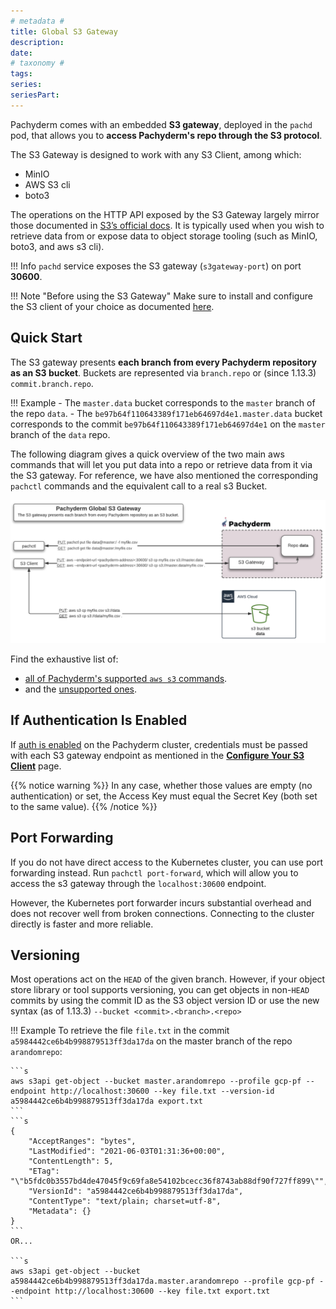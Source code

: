 ```yaml
---
# metadata # 
title: Global S3 Gateway
description: 
date: 
# taxonomy #
tags: 
series:
seriesPart:
---
```


Pachyderm comes with an embedded **S3 gateway**, deployed in the `pachd` pod, that allows you to
**access Pachyderm's repo through the S3 protocol**.  

The S3 Gateway is designed to work with any S3 Client, among which: 

- MinIO
- AWS S3 cli
- boto3

The operations on the HTTP API exposed by the S3 Gateway largely mirror those documented in [S3’s official docs](https://docs.aws.amazon.com/cli/latest/reference/s3/). It is typically used when you wish to retrieve data from or expose data to object storage tooling (such as MinIO, boto3, and aws s3 cli). 

!!! Info
    `pachd` service exposes the S3 gateway (`s3gateway-port`) on port **30600**.

!!! Note "Before using the S3 Gateway"
    Make sure to install and configure the S3 client of your choice as documented [here](configure-s3client.md).

## Quick Start
The S3 gateway presents **each branch from every Pachyderm repository as an S3 bucket**.
Buckets are represented via `branch.repo` or (since 1.13.3) `commit.branch.repo`.  

!!! Example
    - The `master.data` bucket corresponds
    to the `master` branch of the repo `data`.
    - The `be97b64f110643389f171eb64697d4e1.master.data` bucket corresponds to the commit `be97b64f110643389f171eb64697d4e1` on the `master` branch of the `data` repo.

The following diagram gives a quick overview of the two main aws commands
that will let you put data into a repo or retrieve data from it via the S3 gateway. 
For reference, we have also mentioned the corresponding `pachctl` commands
and the equivalent call to a real s3 Bucket.

![Global S3 Gateway](../../images/main_s3_gateway.png)

Find the exhaustive list of:

- [all of Pachyderm's supported `aws s3` commands](supported-operations.md).
- and the [unsupported ones](unsupported-operations.md).

## If Authentication Is Enabled
If [auth is enabled](../../../enterprise/auth/) on the Pachyderm cluster, credentials must be passed with
each S3 gateway endpoint as mentioned in the [**Configure Your S3 Client**](./configure-s3client/#set-your-credentials) page.

{{% notice warning %}}
In any case, whether those values are empty (no authentication) or set, the Access Key must equal the Secret Key (both set to the same value). 
{{% /notice %}}

## Port Forwarding
If you do not have direct access to the Kubernetes cluster, you can use port
forwarding instead. Run `pachctl port-forward`, which will allow you
to access the s3 gateway through the `localhost:30600` endpoint.

However, the Kubernetes port forwarder incurs substantial overhead and
does not recover well from broken connections. Connecting to the
cluster directly is faster and more reliable.

## Versioning
Most operations act on the `HEAD` of the given branch. However, if your object
store library or tool supports versioning, you can get objects in non-`HEAD`
commits by using the commit ID as the S3 object version ID or use the new syntax (as of 1.13.3) `--bucket <commit>.<branch>.<repo>`


!!! Example
    To retrieve the file `file.txt` in the commit `a5984442ce6b4b998879513ff3da17da` on the master branch of the repo `arandomrepo`:

    ```s
    aws s3api get-object --bucket master.arandomrepo --profile gcp-pf --endpoint http://localhost:30600 --key file.txt --version-id a5984442ce6b4b998879513ff3da17da export.txt
    ```
    ```s
    {
        "AcceptRanges": "bytes",
        "LastModified": "2021-06-03T01:31:36+00:00",
        "ContentLength": 5,
        "ETag": "\"b5fdc0b3557bd4de47045f9c69fa8e54102bcecc36f8743ab88df90f727ff899\"",
        "VersionId": "a5984442ce6b4b998879513ff3da17da",
        "ContentType": "text/plain; charset=utf-8",
        "Metadata": {}
    }
    ```
    OR...

    ```s
    aws s3api get-object --bucket a5984442ce6b4b998879513ff3da17da.master.arandomrepo --profile gcp-pf --endpoint http://localhost:30600 --key file.txt export.txt
    ```
    
